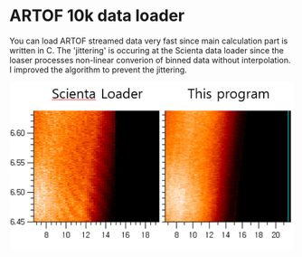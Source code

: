 # ARTOF 10k data loader
 You can load ARTOF streamed data very fast since main calculation part is written in C. The 'jittering' is occuring at the Scienta data loader since the loaser processes non-linear converion of binned data without interpolation. I improved the algorithm to prevent the jittering.


<p align="center"><img src="result.png"></p>